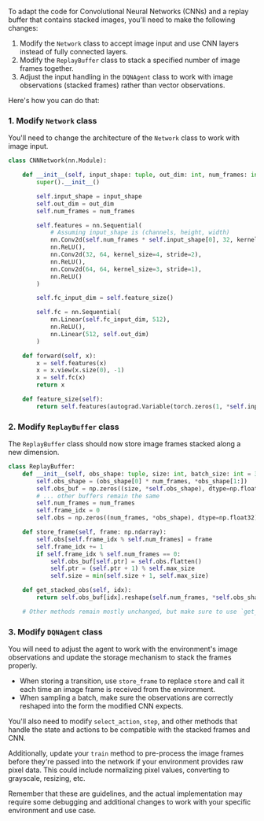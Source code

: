 To adapt the code for Convolutional Neural Networks (CNNs) and a replay buffer that contains stacked images, you'll need to make the following changes:

1. Modify the `Network` class to accept image input and use CNN layers instead of fully connected layers.
2. Modify the `ReplayBuffer` class to stack a specified number of image frames together.
3. Adjust the input handling in the `DQNAgent` class to work with image observations (stacked frames) rather than vector observations.

Here's how you can do that:

### 1. Modify `Network` class
You'll need to change the architecture of the `Network` class to work with image input.

```Python
class CNNNetwork(nn.Module):

    def __init__(self, input_shape: tuple, out_dim: int, num_frames: int):
        super().__init__()

        self.input_shape = input_shape
        self.out_dim = out_dim
        self.num_frames = num_frames

        self.features = nn.Sequential(
            # Assuming input_shape is (channels, height, width)
            nn.Conv2d(self.num_frames * self.input_shape[0], 32, kernel_size=8, stride=4),
            nn.ReLU(),
            nn.Conv2d(32, 64, kernel_size=4, stride=2),
            nn.ReLU(),
            nn.Conv2d(64, 64, kernel_size=3, stride=1),
            nn.ReLU()
        )

        self.fc_input_dim = self.feature_size()

        self.fc = nn.Sequential(
            nn.Linear(self.fc_input_dim, 512),
            nn.ReLU(),
            nn.Linear(512, self.out_dim)
        )

    def forward(self, x):
        x = self.features(x)
        x = x.view(x.size(0), -1)
        x = self.fc(x)
        return x

    def feature_size(self):
        return self.features(autograd.Variable(torch.zeros(1, *self.input_shape))).view(1, -1).size(1)
```

### 2. Modify `ReplayBuffer` class
The `ReplayBuffer` class should now store image frames stacked along a new dimension.

```Python
class ReplayBuffer:
    def __init__(self, obs_shape: tuple, size: int, batch_size: int = 32, num_frames: int = 4):
        self.obs_shape = (obs_shape[0] * num_frames, *obs_shape[1:])
        self.obs_buf = np.zeros((size, *self.obs_shape), dtype=np.float32)
        # ... other buffers remain the same
        self.num_frames = num_frames
        self.frame_idx = 0
        self.obs = np.zeros((num_frames, *obs_shape), dtype=np.float32)

    def store_frame(self, frame: np.ndarray):
        self.obs[self.frame_idx % self.num_frames] = frame
        self.frame_idx += 1
        if self.frame_idx % self.num_frames == 0:
            self.obs_buf[self.ptr] = self.obs.flatten()
            self.ptr = (self.ptr + 1) % self.max_size
            self.size = min(self.size + 1, self.max_size)

    def get_stacked_obs(self, idx):
        return self.obs_buf[idx].reshape(self.num_frames, *self.obs_shape[1:])

    # Other methods remain mostly unchanged, but make sure to use `get_stacked_obs`.
```

### 3. Modify `DQNAgent` class

You will need to adjust the agent to work with the environment's image observations and update the storage mechanism to stack the frames properly.

- When storing a transition, use `store_frame` to replace `store` and call it each time an image frame is received from the environment.
- When sampling a batch, make sure the observations are correctly reshaped into the form the modified CNN expects.

You'll also need to modify `select_action`, `step`, and other methods that handle the state and actions to be compatible with the stacked frames and CNN.

Additionally, update your `train` method to pre-process the image frames before they're passed into the network if your environment provides raw pixel data. This could include normalizing pixel values, converting to grayscale, resizing, etc.

Remember that these are guidelines, and the actual implementation may require some debugging and additional changes to work with your specific environment and use case.
